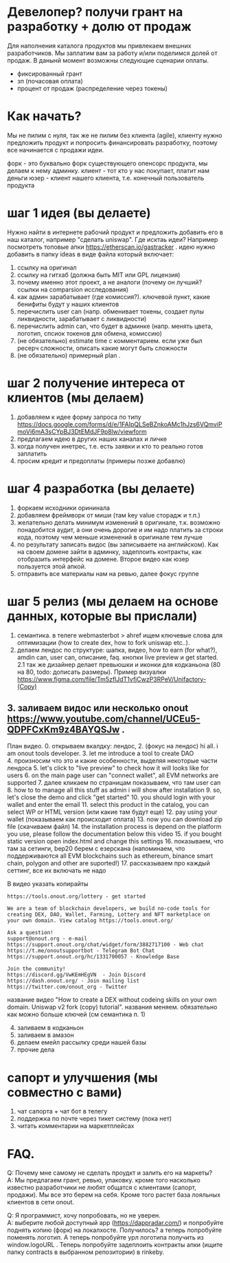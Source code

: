 # Девелопер? получи грант на разработку + долю от продаж
Для наполнения каталога продуктов мы привлекаем внешних разработчиков. Мы заплатим вам за работу и/или поделимся долей от продаж. В данынй момент возможны следующие сценарии оплаты. 
- фиксированный грант
- зп (почасовая оплата)
- процент от продаж (распределение через токены)

# Как начать?
Мы не пилим с нуля, так же не пилим без клиента (agile),  клиенту нужно предложить продукт и попросить финансировать разработку, поэтому все начинается с продажи идеи. 

форк - это буквально форк существующего опенсорс продукта, мы делаем к нему админку. 
клиент - тот кто у нас покупает, платит нам деньги
юзер - клиент нашего клиента, т.е. конечный пользователь продукта

# шаг 1 идея (вы делаете)
Нужно найти в интернете рабочий продукт и предложить добавить его в наш каталог, например "сделать uniswap". Где исктаь идеи? Например посмотреть топовые апки https://etherscan.io/gastracker . идею нужно добавить в папку ideas в виде файла который включает:

1. ссылку на оригинал
2. ссылку на гитхаб (должна быть MIT или GPL лицензия)
3. почему именно этот проект, а не аналоги (почему он лучший? ссылки на comparsion исследования)
4. как админ зарабатывает (где комиссия?). ключевой пункт, какие бенифиты будут у наших клиентов 
5. перечислить user can (напр. обменивает токены, создает пулы ликвидности, зарабатывает с ликвидности)
6. перечислить admin can, что будет в админке (напр. менять цвета, логотип, спсиок токенов для обмена, комиссию)
7. (не обязательно) estimate time с комментарием. если уже был ресерч сложности, описать какие могут быть сложности 
8. (не обязательно) примерный plan . 

# шаг 2 получение интереса от клиентов (мы делаем)
1. добавляем к идее форму запроса по типу https://docs.google.com/forms/d/e/1FAIpQLSeBZnkoAMc1hJzs6VQmviPmoVi6mA3sCYpBJ3DtEMdJF9p8lw/viewform 
2. предлагаем идею в других наших каналах и личке
3. когда получен инетрес, т.е. есть заявки и кто то реально готов заплатить 
4. просим кредит и предоплаты (примеры позже добавлю)

# шаг 4 разработка (вы делаете)
1. форкаем исходники орининала
2. добавляем фреймворк от миши (там key value сторадж и т.п.)
3. желательно делать минимум изменений в оригинале, т.к. возможно понадобится аудит, а они очень дорогие и им надо платить за строки кода, поэтому чем меньше изменений в оригинале тем лучше
4. по результату записать видос  (вы записываете на английском). Как на своем домене зайти в админку, задеплоить контракты, как отобразить интерфейс на домене. Второе видео как юзер пользуется этой апкой. 
6. отправить все материалы нам на ревью, далее фокус группе 

# шаг 5 релиз (мы делаем на основе данных, которые вы прислали)
1. семантика. в телеге webmasterbot > ahref ищем ключевые слова для оптимизации (how to create dex, how to fork uniswap etc..).
2. делаем лендос по структуре: шапка, видео, how to earn (for what?), amdin can, user can, описание, faq. кнопки live preview и get started. 
2.1 так же дизайнер делает превьюшки и иконки для кодканьона (80 на 80, todo: дописать размеры). Пример визуалки https://www.figma.com/file/Tm5zflJdT1vfjCwzP3RPeV/Unifactory-(Copy) 
## 3. заливаем видос или несколько onout https://www.youtube.com/channel/UCEu5-QDPFCxKm9z4BAYQSJw . 

План видео. 
0. открываем вкалдку: лендос, 
2. (фокус на лендос) hi all. i am onout tools developer. 
3. let me introduce a tool to create DAO  
4. произносим что это и какие особенности, выделяя некоторые части лендоса
5. let's click to "live preview" to check how it will looks like for users
6. on the main page user can "connect wallet", all EVM networks are supported
7. далее кликаем по страницам показываем, что там user can 
8. how to to manage all this stuff as admin i will show after installation
9. so, let's close the demo and click "get started"
10. you should login with your wallet and enter the email
11. select this product in the catalog, you can select WP or HTML version (или какие там будут еще)
12. pay using your wallet (показываем как происходит оплата)
13. now you can download zip file (скачиваем файл)
14. the installation process is depend on the platform you use, please follow the documentation below this video
15. if you bought static version open index.html and change this settings
16. показываем, что там за сетинги, bep20 берем с езерскана (напоминаем, что поддерживаются all EVM blockchains such as ethereum, binance smart chain, polygon and other are suported!) 
17. рассказываем про каждый сеттинг, все их включать не надо 

В видео указать копирайты 
```
https://tools.onout.org/lottery - get started

We are a team of blockchain developers, we build no-code tools for creating DEX, DAO, Wallet, Farming, Lottery and NFT marketplace on your own domain. View catalog https://tools.onout.org/

Ask a question! 
support@onout.org - e-mail 
https://support.onout.org/chat/widget/form/3882717100 - Web chat
https://t.me/onoutsupportbot - Telegram Bot Chat
https://support.onout.org/hc/1331700057 - Knowledge Base

Join the community! 
https://discord.gg/VwKEmHEgVN  - Join Discord
https://dash.onout.org/ - Join mailing list
https://twitter.com/onout_org - Twitter
```
название видео "How to create a DEX without codeing skills on your own domain. Uniswap v2 fork (copy) tutorial". названия меняем. обязательно как можно больше ключей (см семантика п. 1)

4. заливаем в кодканьон
5. заливаем в амазон
6. делаем емейл рассылку среди нашей базы 
7. прочие дела

# сапорт и улучшения (мы совместно с вами)
1. чат сапорта + чат бот в телегу
2. поддержка по почте через тикет систему (пока нет)
3. читать комментарии на маркетплейсах

# FAQ. 
Q: Почему мне самому не сделать проудкт и залить его на маркеты? <Br>
A: Мы предлагаем грант, ревью, упаковку. кроме того насколько известно разработчики не любят общатся с клиентами (сапорт, продажи). Мы все это берем на себя. Кроме того растет база лояльных клиентов в сети onout. 
  
Q: Я программист, хочу попробовать, но не уверен. <br>
A: выберите любой доступный app (https://dappradar.com/) и попробуйте поднять копию (форк) на локалхосте. Получилось?  а теперь попробуйте поменять логотип. А теперь попробуйте урл логотипа получить из window.logoURL . Теперь попробуйте задеплоить контракты апки (ищите папку contracts в выбранном репозитории) в rinkeby. 
